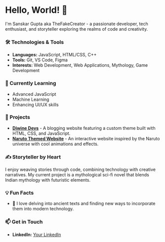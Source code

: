 
# Hello, World! 👋

I'm Sanskar Gupta aka TheFakeCreator - a passionate developer, tech enthusiast, and storyteller exploring the realms of code and creativity.

### 🛠️ Technologies & Tools
- **Languages:** JavaScript, HTML/CSS, C++
- **Tools:** Git, VS Code, Figma
- **Interests:** Web Development, Web Applications, Mythology, Game Development

### 🌱 Currently Learning
- Advanced JavaScript
- Machine Learning
- Enhancing UI/UX skills

### 🚀 Projects
- [**Diwine Devs**](https://diwinedevs.blogspot.com/) - A blogging website featuring a custom theme built with HTML, CSS, and JavaScript.
- [**Naruto Themed Website**](https://codeutsava8.netlify.app/) - An interactive website inspired by the Naruto universe with cool animations and effects.

### ✍️ Storyteller by Heart
I enjoy weaving stories through code, combining technology with creative narratives. My current project is a mythological sci-fi novel that blends Indian mythology with futuristic elements.

### 💡 Fun Facts
- 📖 I love delving into ancient texts and finding new ways to incorporate them into modern technology.

### 📫 Get in Touch
- **LinkedIn:** [Your LinkedIn](linkedin.com/in/sanskar-gupta-9236ba280)

<!---
TheFakeCreator/TheFakeCreator is a ✨ special ✨ repository because its `README.md` (this file) appears on your GitHub profile.
You can click the Preview link to take a look at your changes.
--->
